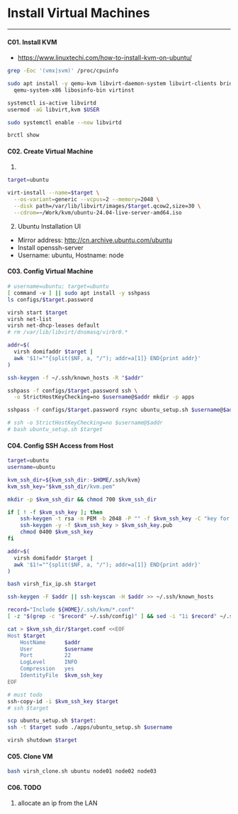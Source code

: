 # Install Virtual Machines
---

#### C01. Install KVM
- https://www.linuxtechi.com/how-to-install-kvm-on-ubuntu/
```bash
grep -Eoc '(vmx|svm)' /proc/cpuinfo

sudo apt install -y qemu-kvm libvirt-daemon-system libvirt-clients bridge-utils virt-manager \
  qemu-system-x86 libosinfo-bin virtinst

systemctl is-active libvirtd
usermod -aG libvirt,kvm $USER

sudo systemctl enable --now libvirtd

brctl show
```

#### C02. Create Virtual Machine
1. 
```bash
target=ubuntu

virt-install --name=$target \
  --os-variant=generic --vcpus=2 --memory=2048 \
  --disk path=/var/lib/libvirt/images/$target.qcow2,size=30 \
  --cdrom=~/Work/kvm/ubuntu-24.04-live-server-amd64.iso
```

2. Ubuntu Installation UI
- Mirror address: http://cn.archive.ubuntu.com/ubuntu
- Install openssh-server
- Username: ubuntu, Hostname: node

#### C03. Config Virtual Machine
```bash
# username=ubuntu; target=ubuntu
[ command -v ] || sudo apt install -y sshpass
ls configs/$target.password

virsh start $target
virsh net-list
virsh net-dhcp-leases default
# rm /var/lib/libvirt/dnsmasq/virbr0.*

addr=$(
  virsh domifaddr $target |
  awk '$1!=""{split($NF, a, "/"); addr=a[1]} END{print addr}'
)

ssh-keygen -f ~/.ssh/known_hosts -R "$addr"

sshpass -f configs/$target.password ssh \
  -o StrictHostKeyChecking=no $username@$addr mkdir -p apps

sshpass -f configs/$target.password rsync ubuntu_setup.sh $username@$addr:apps/

# ssh -o StrictHostKeyChecking=no $username@$addr
# bash ubuntu_setup.sh $target
```

#### C04. Config SSH Access from Host
```bash
target=ubuntu
username=ubuntu

kvm_ssh_dir=${kvm_ssh_dir:-$HOME/.ssh/kvm}
kvm_ssh_key="$kvm_ssh_dir/kvm.pem"

mkdir -p $kvm_ssh_dir && chmod 700 $kvm_ssh_dir

if [ ! -f $kvm_ssh_key ]; then
    ssh-keygen -t rsa -m PEM -b 2048 -P "" -f $kvm_ssh_key -C "key for kvm"
    ssh-keygen -y -f $kvm_ssh_key > $kvm_ssh_key.pub
    chmod 0400 $kvm_ssh_key
fi

addr=$(
  virsh domifaddr $target |
  awk '$1!=""{split($NF, a, "/"); addr=a[1]} END{print addr}'
)

bash virsh_fix_ip.sh $target

ssh-keygen -F $addr || ssh-keyscan -H $addr >> ~/.ssh/known_hosts

record="Include ${HOME}/.ssh/kvm/*.conf"
[ -z "$(grep -c "$record" ~/.ssh/config)" ] && sed -i "1i $record" ~/.ssh/config

cat > $kvm_ssh_dir/$target.conf <<EOF
Host $target
    HostName      $addr
    User          $username
    Port          22
    LogLevel      INFO
    Compression   yes
    IdentityFile  $kvm_ssh_key
EOF

# must todo
ssh-copy-id -i $kvm_ssh_key $target
# ssh $target

scp ubuntu_setup.sh $target:
ssh -t $target sudo ./apps/ubuntu_setup.sh $username

virsh shutdown $target
```

#### C05. Clone VM
```bash
bash virsh_clone.sh ubuntu node01 node02 node03
```

#### C06. TODO
1. allocate an ip from the LAN
